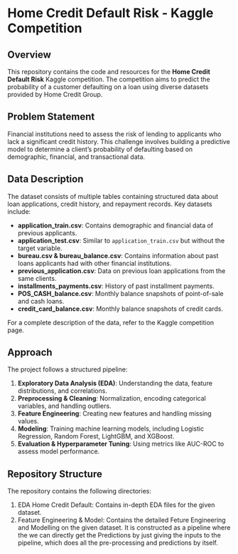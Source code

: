 # Home Credit Default Risk - Kaggle Competition

## Overview

This repository contains the code and resources for the **Home Credit Default Risk** Kaggle competition. The competition aims to predict the probability of a customer defaulting on a loan using diverse datasets provided by Home Credit Group. 

## Problem Statement

Financial institutions need to assess the risk of lending to applicants who lack a significant credit history. This challenge involves building a predictive model to determine a client’s probability of defaulting based on demographic, financial, and transactional data.

## Data Description

The dataset consists of multiple tables containing structured data about loan applications, credit history, and repayment records. Key datasets include:

- **application_train.csv**: Contains demographic and financial data of previous applicants.
- **application_test.csv**: Similar to `application_train.csv` but without the target variable.
- **bureau.csv & bureau_balance.csv**: Contains information about past loans applicants had with other financial institutions.
- **previous_application.csv**: Data on previous loan applications from the same clients.
- **installments_payments.csv**: History of past installment payments.
- **POS_CASH_balance.csv**: Monthly balance snapshots of point-of-sale and cash loans.
- **credit_card_balance.csv**: Monthly balance snapshots of credit cards.

For a complete description of the data, refer to the Kaggle competition page.

## Approach

The project follows a structured pipeline:

1. **Exploratory Data Analysis (EDA)**: Understanding the data, feature distributions, and correlations.
2. **Preprocessing & Cleaning**: Normalization, encoding categorical variables, and handling outliers.
3. **Feature Engineering**: Creating new features and handling missing values.
4. **Modeling**: Training machine learning models, including Logistic Regression, Random Forest, LightGBM, and XGBoost.
5. **Evaluation & Hyperparameter Tuning**: Using metrics like AUC-ROC to assess model performance.

## Repository Structure

The repository contains the following directories: 

1. EDA Home Credit Default: Contains in-depth EDA files for the given dataset.
2. Feature Engineering & Model: Contains the detailed Feture Engineering and Modelling on the given dataset. It is constructed as a pipeline where the we can directly get the Predictions by just giving the inputs to the pipeline, which does all the pre-processing and predictions by itself.
